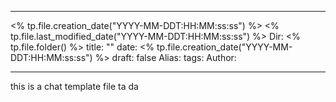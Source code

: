 ___
<% tp.file.creation_date("YYYY-MM-DDT:HH:MM:ss:ss") %>    <% tp.file.last_modified_date("YYYY-MM-DDT:HH:MM:ss:ss") %>    Dir: <% tp.file.folder() %>
title: ""
date: <% tp.file.creation_date("YYYY-MM-DDT:HH:MM:ss:ss") %>
draft: false
Alias:
tags: 
Author: 
___
this is a chat template file ta da
